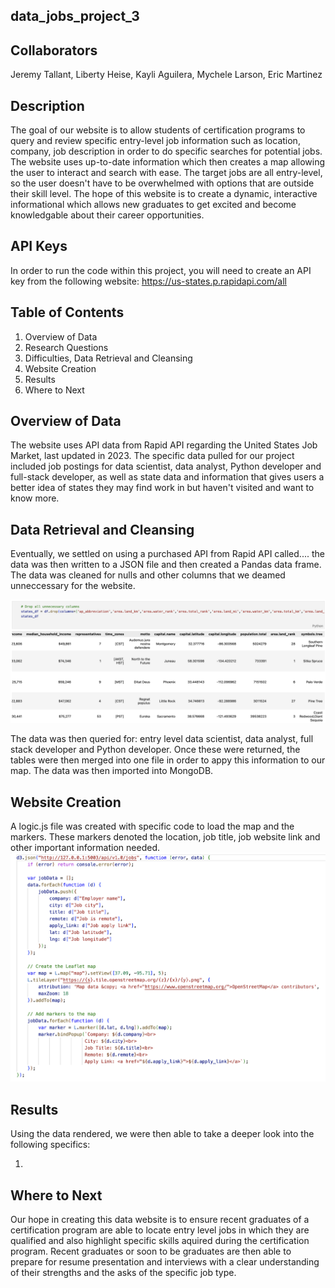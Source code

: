 ## data_jobs_project_3

## Collaborators
Jeremy Tallant, Liberty Heise, Kayli Aguilera, Mychele Larson, Eric Martinez

## Description
The goal of our website is to allow students of certification programs to query and review specific entry-level job information such as location, company, job description in order to do specific searches for potential jobs.  The website uses up-to-date information which then creates a map allowing the user to interact and search with ease.  The target jobs are all entry-level, so the user doesn't have to be overwhelmed with options that are outside their skill level.  The hope of this website is to create a dynamic, interactive informational which allows new graduates to get excited and become knowledgable about their career opportunities.

## API Keys
In order to run the code within this project, you will need to create an API key from the following website:  https://us-states.p.rapidapi.com/all


## Table of Contents
1.  Overview of Data
2.  Research Questions
3.  Difficulties, Data Retrieval and Cleansing
4.  Website Creation
5.  Results
6.  Where to Next

## Overview of Data

The website uses API data from Rapid API regarding the United States Job Market, last updated in 2023.  The specific data pulled for our project included job postings for data scientist, data analyst, Python developer and full-stack developer, as well as state data and information that gives users a better idea of states they may find work in but haven't visited and want to know more.  

## Data Retrieval and Cleansing

Eventually, we settled on using a purchased API from Rapid API called....  the data was then written to a JSON file and then created a Pandas data frame.  The data was cleaned for nulls and other columns that we deamed unneccessary for the website.  

![data cleaning](/images/Screenshot%202023-01-30%20at%2010.55.36%20AM.png?version%3D1675097879368)

The data was then queried for: entry level data scientist, data analyst, full stack developer and Python developer.  Once these were returned, the tables were then merged into one file in order to appy this information to our map.  The data was then imported into MongoDB. 

## Website Creation

A logic.js file was created with specific code to load the map and the markers.  These markers denoted the location, job title, job website link and other important information needed.  
![java script for map](/images/Screenshot%202023-01-30%20at%2011.02.51%20AM.png?version%3D1675098369877)

## Results

Using the data rendered, we were then able to take a deeper look into the following specifics:

1.  


## Where to Next

Our hope in creating this data website is to ensure recent graduates of a certification program are able to locate entry level jobs in which they are qualified and also highlight specific skills aquired during the certification program.  Recent graduates or soon to be graduates are then able to prepare for resume presentation and interviews with a clear understanding of their strengths and the asks of the specific job type.  



